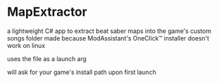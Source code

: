 # MapExtractor
a lightweight C# app to extract beat saber maps into the game's custom songs folder
made because ModAssistant's OneClick™ installer doesn't work on linux

uses the file as a launch arg

will ask for your game's install path upon first launch

